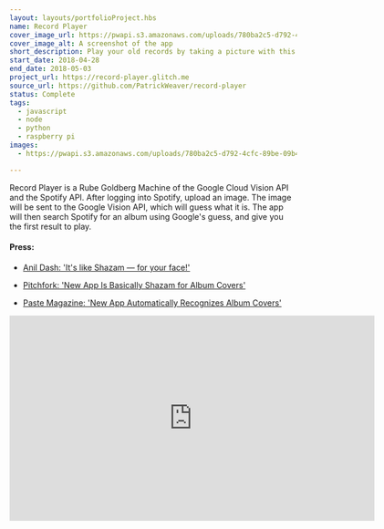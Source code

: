 ```yaml
---
layout: layouts/portfolioProject.hbs
name: Record Player
cover_image_url: https://pwapi.s3.amazonaws.com/uploads/780ba2c5-d792-4cfc-89be-09b4c1d8a853
cover_image_alt: A screenshot of the app
short_description: Play your old records by taking a picture with this computer vision enabled record player that streams from Spotify.
start_date: 2018-04-28
end_date: 2018-05-03
project_url: https://record-player.glitch.me
source_url: https://github.com/PatrickWeaver/record-player
status: Complete
tags:
  - javascript
  - node
  - python
  - raspberry pi
images:
  - https://pwapi.s3.amazonaws.com/uploads/780ba2c5-d792-4cfc-89be-09b4c1d8a853

---
```


Record Player is a Rube Goldberg Machine of the Google Cloud Vision API and the Spotify API. After logging into Spotify, upload an image. The image will be sent to the Google Vision API, which will guess what it is. The app will then search Spotify for an album using Google's guess, and give you the first result to play.

#### Press:

- [Anil Dash: 'It's like Shazam — for your face!'](http://anildash.com/2018/05/02/its-like-shazam-for-your-face/)

- [Pitchfork: 'New App Is Basically Shazam for Album Covers'](https://pitchfork.com/news/new-app-is-basically-shazam-for-album-covers/)

- [Paste Magazine: 'New App Automatically Recognizes Album Covers'](https://www.pastemagazine.com/articles/2018/05/new-app-automatically-recognizes-album-covers.html)

<iframe src="https://player.vimeo.com/video/288443309" width="640" height="360" frameborder="0" webkitallowfullscreen mozallowfullscreen allowfullscreen></iframe>